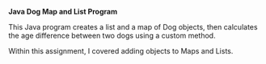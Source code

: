 
**Java Dog Map and List Program**

This Java program creates a list and a map of Dog objects, then calculates the age difference 
between two dogs using a custom method.

Within this assignment, I covered adding objects to 
Maps and Lists.